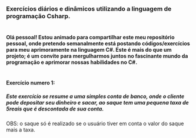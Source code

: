 ### Exercícios diários e dinâmicos utilizando a linguagem de programação Csharp.

#

#### Olá pessoal! Estou animado para compartilhar este meu repositório pessoal, onde pretendo semanalmente está postando códigos/exercícios para meu aprimoramente na linguagem C#. Este é mais do que um projeto; é um convite para mergulharmos juntos no fascinante mundo da programação e aprimorar nossas habilidades no C#.

#

#### Exercício numero 1:

##### Este exercício se resume a uma simples conta de banco, onde o cliente pode depositar seu dinheiro e sacar, ao saque tem uma pequena taxa de 5reais que é descontada de sua conta.
OBS: o saque só é realizado se o usuário tiver em conta o valor do saque mais a taxa.

#